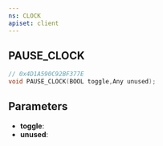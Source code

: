 ```yaml
---
ns: CLOCK
apiset: client
---
```

## PAUSE_CLOCK

```c
// 0x4D1A590C92BF377E
void PAUSE_CLOCK(BOOL toggle,Any unused);
```


## Parameters
* **toggle**:
* **unused**: